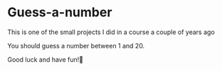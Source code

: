 # Guess-a-number

This is one of the small projects I did in a course a couple of years ago

You should guess a number between 1 and 20. 

Good luck and have fun!🙂
